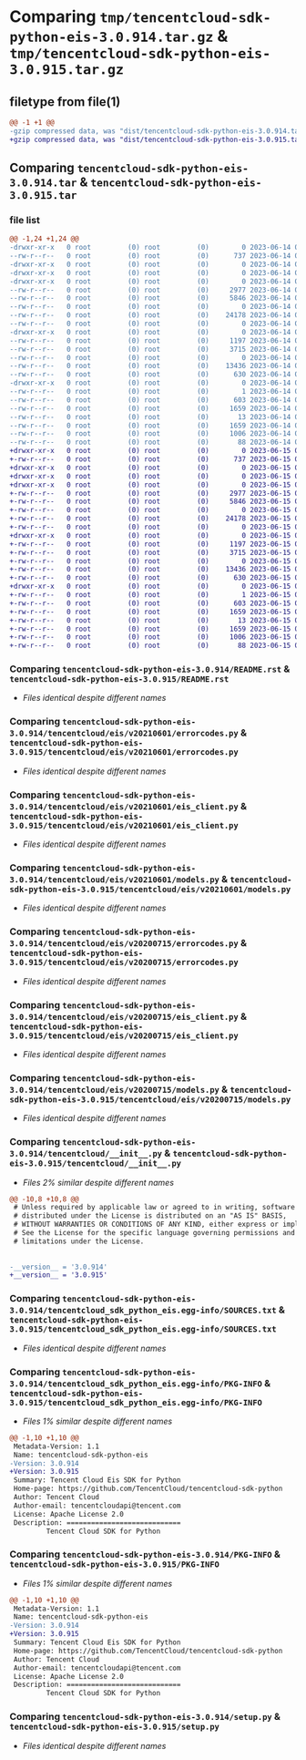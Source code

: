 # Comparing `tmp/tencentcloud-sdk-python-eis-3.0.914.tar.gz` & `tmp/tencentcloud-sdk-python-eis-3.0.915.tar.gz`

## filetype from file(1)

```diff
@@ -1 +1 @@
-gzip compressed data, was "dist/tencentcloud-sdk-python-eis-3.0.914.tar", last modified: Wed Jun 14 00:25:58 2023, max compression
+gzip compressed data, was "dist/tencentcloud-sdk-python-eis-3.0.915.tar", last modified: Thu Jun 15 00:25:07 2023, max compression
```

## Comparing `tencentcloud-sdk-python-eis-3.0.914.tar` & `tencentcloud-sdk-python-eis-3.0.915.tar`

### file list

```diff
@@ -1,24 +1,24 @@
-drwxr-xr-x   0 root         (0) root         (0)        0 2023-06-14 00:25:58.000000 tencentcloud-sdk-python-eis-3.0.914/
--rw-r--r--   0 root         (0) root         (0)      737 2023-06-14 00:25:58.000000 tencentcloud-sdk-python-eis-3.0.914/README.rst
-drwxr-xr-x   0 root         (0) root         (0)        0 2023-06-14 00:25:58.000000 tencentcloud-sdk-python-eis-3.0.914/tencentcloud/
-drwxr-xr-x   0 root         (0) root         (0)        0 2023-06-14 00:25:58.000000 tencentcloud-sdk-python-eis-3.0.914/tencentcloud/eis/
-drwxr-xr-x   0 root         (0) root         (0)        0 2023-06-14 00:25:58.000000 tencentcloud-sdk-python-eis-3.0.914/tencentcloud/eis/v20210601/
--rw-r--r--   0 root         (0) root         (0)     2977 2023-06-14 00:25:58.000000 tencentcloud-sdk-python-eis-3.0.914/tencentcloud/eis/v20210601/errorcodes.py
--rw-r--r--   0 root         (0) root         (0)     5846 2023-06-14 00:25:58.000000 tencentcloud-sdk-python-eis-3.0.914/tencentcloud/eis/v20210601/eis_client.py
--rw-r--r--   0 root         (0) root         (0)        0 2023-06-14 00:25:58.000000 tencentcloud-sdk-python-eis-3.0.914/tencentcloud/eis/v20210601/__init__.py
--rw-r--r--   0 root         (0) root         (0)    24178 2023-06-14 00:25:58.000000 tencentcloud-sdk-python-eis-3.0.914/tencentcloud/eis/v20210601/models.py
--rw-r--r--   0 root         (0) root         (0)        0 2023-06-14 00:25:58.000000 tencentcloud-sdk-python-eis-3.0.914/tencentcloud/eis/__init__.py
-drwxr-xr-x   0 root         (0) root         (0)        0 2023-06-14 00:25:58.000000 tencentcloud-sdk-python-eis-3.0.914/tencentcloud/eis/v20200715/
--rw-r--r--   0 root         (0) root         (0)     1197 2023-06-14 00:25:58.000000 tencentcloud-sdk-python-eis-3.0.914/tencentcloud/eis/v20200715/errorcodes.py
--rw-r--r--   0 root         (0) root         (0)     3715 2023-06-14 00:25:58.000000 tencentcloud-sdk-python-eis-3.0.914/tencentcloud/eis/v20200715/eis_client.py
--rw-r--r--   0 root         (0) root         (0)        0 2023-06-14 00:25:58.000000 tencentcloud-sdk-python-eis-3.0.914/tencentcloud/eis/v20200715/__init__.py
--rw-r--r--   0 root         (0) root         (0)    13436 2023-06-14 00:25:58.000000 tencentcloud-sdk-python-eis-3.0.914/tencentcloud/eis/v20200715/models.py
--rw-r--r--   0 root         (0) root         (0)      630 2023-06-14 00:25:58.000000 tencentcloud-sdk-python-eis-3.0.914/tencentcloud/__init__.py
-drwxr-xr-x   0 root         (0) root         (0)        0 2023-06-14 00:25:58.000000 tencentcloud-sdk-python-eis-3.0.914/tencentcloud_sdk_python_eis.egg-info/
--rw-r--r--   0 root         (0) root         (0)        1 2023-06-14 00:25:58.000000 tencentcloud-sdk-python-eis-3.0.914/tencentcloud_sdk_python_eis.egg-info/dependency_links.txt
--rw-r--r--   0 root         (0) root         (0)      603 2023-06-14 00:25:58.000000 tencentcloud-sdk-python-eis-3.0.914/tencentcloud_sdk_python_eis.egg-info/SOURCES.txt
--rw-r--r--   0 root         (0) root         (0)     1659 2023-06-14 00:25:58.000000 tencentcloud-sdk-python-eis-3.0.914/tencentcloud_sdk_python_eis.egg-info/PKG-INFO
--rw-r--r--   0 root         (0) root         (0)       13 2023-06-14 00:25:58.000000 tencentcloud-sdk-python-eis-3.0.914/tencentcloud_sdk_python_eis.egg-info/top_level.txt
--rw-r--r--   0 root         (0) root         (0)     1659 2023-06-14 00:25:58.000000 tencentcloud-sdk-python-eis-3.0.914/PKG-INFO
--rw-r--r--   0 root         (0) root         (0)     1006 2023-06-14 00:25:58.000000 tencentcloud-sdk-python-eis-3.0.914/setup.py
--rw-r--r--   0 root         (0) root         (0)       88 2023-06-14 00:25:58.000000 tencentcloud-sdk-python-eis-3.0.914/setup.cfg
+drwxr-xr-x   0 root         (0) root         (0)        0 2023-06-15 00:25:07.000000 tencentcloud-sdk-python-eis-3.0.915/
+-rw-r--r--   0 root         (0) root         (0)      737 2023-06-15 00:25:07.000000 tencentcloud-sdk-python-eis-3.0.915/README.rst
+drwxr-xr-x   0 root         (0) root         (0)        0 2023-06-15 00:25:07.000000 tencentcloud-sdk-python-eis-3.0.915/tencentcloud/
+drwxr-xr-x   0 root         (0) root         (0)        0 2023-06-15 00:25:07.000000 tencentcloud-sdk-python-eis-3.0.915/tencentcloud/eis/
+drwxr-xr-x   0 root         (0) root         (0)        0 2023-06-15 00:25:07.000000 tencentcloud-sdk-python-eis-3.0.915/tencentcloud/eis/v20210601/
+-rw-r--r--   0 root         (0) root         (0)     2977 2023-06-15 00:25:07.000000 tencentcloud-sdk-python-eis-3.0.915/tencentcloud/eis/v20210601/errorcodes.py
+-rw-r--r--   0 root         (0) root         (0)     5846 2023-06-15 00:25:07.000000 tencentcloud-sdk-python-eis-3.0.915/tencentcloud/eis/v20210601/eis_client.py
+-rw-r--r--   0 root         (0) root         (0)        0 2023-06-15 00:25:07.000000 tencentcloud-sdk-python-eis-3.0.915/tencentcloud/eis/v20210601/__init__.py
+-rw-r--r--   0 root         (0) root         (0)    24178 2023-06-15 00:25:07.000000 tencentcloud-sdk-python-eis-3.0.915/tencentcloud/eis/v20210601/models.py
+-rw-r--r--   0 root         (0) root         (0)        0 2023-06-15 00:25:07.000000 tencentcloud-sdk-python-eis-3.0.915/tencentcloud/eis/__init__.py
+drwxr-xr-x   0 root         (0) root         (0)        0 2023-06-15 00:25:07.000000 tencentcloud-sdk-python-eis-3.0.915/tencentcloud/eis/v20200715/
+-rw-r--r--   0 root         (0) root         (0)     1197 2023-06-15 00:25:07.000000 tencentcloud-sdk-python-eis-3.0.915/tencentcloud/eis/v20200715/errorcodes.py
+-rw-r--r--   0 root         (0) root         (0)     3715 2023-06-15 00:25:07.000000 tencentcloud-sdk-python-eis-3.0.915/tencentcloud/eis/v20200715/eis_client.py
+-rw-r--r--   0 root         (0) root         (0)        0 2023-06-15 00:25:07.000000 tencentcloud-sdk-python-eis-3.0.915/tencentcloud/eis/v20200715/__init__.py
+-rw-r--r--   0 root         (0) root         (0)    13436 2023-06-15 00:25:07.000000 tencentcloud-sdk-python-eis-3.0.915/tencentcloud/eis/v20200715/models.py
+-rw-r--r--   0 root         (0) root         (0)      630 2023-06-15 00:25:07.000000 tencentcloud-sdk-python-eis-3.0.915/tencentcloud/__init__.py
+drwxr-xr-x   0 root         (0) root         (0)        0 2023-06-15 00:25:07.000000 tencentcloud-sdk-python-eis-3.0.915/tencentcloud_sdk_python_eis.egg-info/
+-rw-r--r--   0 root         (0) root         (0)        1 2023-06-15 00:25:07.000000 tencentcloud-sdk-python-eis-3.0.915/tencentcloud_sdk_python_eis.egg-info/dependency_links.txt
+-rw-r--r--   0 root         (0) root         (0)      603 2023-06-15 00:25:07.000000 tencentcloud-sdk-python-eis-3.0.915/tencentcloud_sdk_python_eis.egg-info/SOURCES.txt
+-rw-r--r--   0 root         (0) root         (0)     1659 2023-06-15 00:25:07.000000 tencentcloud-sdk-python-eis-3.0.915/tencentcloud_sdk_python_eis.egg-info/PKG-INFO
+-rw-r--r--   0 root         (0) root         (0)       13 2023-06-15 00:25:07.000000 tencentcloud-sdk-python-eis-3.0.915/tencentcloud_sdk_python_eis.egg-info/top_level.txt
+-rw-r--r--   0 root         (0) root         (0)     1659 2023-06-15 00:25:07.000000 tencentcloud-sdk-python-eis-3.0.915/PKG-INFO
+-rw-r--r--   0 root         (0) root         (0)     1006 2023-06-15 00:25:07.000000 tencentcloud-sdk-python-eis-3.0.915/setup.py
+-rw-r--r--   0 root         (0) root         (0)       88 2023-06-15 00:25:07.000000 tencentcloud-sdk-python-eis-3.0.915/setup.cfg
```

### Comparing `tencentcloud-sdk-python-eis-3.0.914/README.rst` & `tencentcloud-sdk-python-eis-3.0.915/README.rst`

 * *Files identical despite different names*

### Comparing `tencentcloud-sdk-python-eis-3.0.914/tencentcloud/eis/v20210601/errorcodes.py` & `tencentcloud-sdk-python-eis-3.0.915/tencentcloud/eis/v20210601/errorcodes.py`

 * *Files identical despite different names*

### Comparing `tencentcloud-sdk-python-eis-3.0.914/tencentcloud/eis/v20210601/eis_client.py` & `tencentcloud-sdk-python-eis-3.0.915/tencentcloud/eis/v20210601/eis_client.py`

 * *Files identical despite different names*

### Comparing `tencentcloud-sdk-python-eis-3.0.914/tencentcloud/eis/v20210601/models.py` & `tencentcloud-sdk-python-eis-3.0.915/tencentcloud/eis/v20210601/models.py`

 * *Files identical despite different names*

### Comparing `tencentcloud-sdk-python-eis-3.0.914/tencentcloud/eis/v20200715/errorcodes.py` & `tencentcloud-sdk-python-eis-3.0.915/tencentcloud/eis/v20200715/errorcodes.py`

 * *Files identical despite different names*

### Comparing `tencentcloud-sdk-python-eis-3.0.914/tencentcloud/eis/v20200715/eis_client.py` & `tencentcloud-sdk-python-eis-3.0.915/tencentcloud/eis/v20200715/eis_client.py`

 * *Files identical despite different names*

### Comparing `tencentcloud-sdk-python-eis-3.0.914/tencentcloud/eis/v20200715/models.py` & `tencentcloud-sdk-python-eis-3.0.915/tencentcloud/eis/v20200715/models.py`

 * *Files identical despite different names*

### Comparing `tencentcloud-sdk-python-eis-3.0.914/tencentcloud/__init__.py` & `tencentcloud-sdk-python-eis-3.0.915/tencentcloud/__init__.py`

 * *Files 2% similar despite different names*

```diff
@@ -10,8 +10,8 @@
 # Unless required by applicable law or agreed to in writing, software
 # distributed under the License is distributed on an "AS IS" BASIS,
 # WITHOUT WARRANTIES OR CONDITIONS OF ANY KIND, either express or implied.
 # See the License for the specific language governing permissions and
 # limitations under the License.
 
 
-__version__ = '3.0.914'
+__version__ = '3.0.915'
```

### Comparing `tencentcloud-sdk-python-eis-3.0.914/tencentcloud_sdk_python_eis.egg-info/SOURCES.txt` & `tencentcloud-sdk-python-eis-3.0.915/tencentcloud_sdk_python_eis.egg-info/SOURCES.txt`

 * *Files identical despite different names*

### Comparing `tencentcloud-sdk-python-eis-3.0.914/tencentcloud_sdk_python_eis.egg-info/PKG-INFO` & `tencentcloud-sdk-python-eis-3.0.915/tencentcloud_sdk_python_eis.egg-info/PKG-INFO`

 * *Files 1% similar despite different names*

```diff
@@ -1,10 +1,10 @@
 Metadata-Version: 1.1
 Name: tencentcloud-sdk-python-eis
-Version: 3.0.914
+Version: 3.0.915
 Summary: Tencent Cloud Eis SDK for Python
 Home-page: https://github.com/TencentCloud/tencentcloud-sdk-python
 Author: Tencent Cloud
 Author-email: tencentcloudapi@tencent.com
 License: Apache License 2.0
 Description: ============================
         Tencent Cloud SDK for Python
```

### Comparing `tencentcloud-sdk-python-eis-3.0.914/PKG-INFO` & `tencentcloud-sdk-python-eis-3.0.915/PKG-INFO`

 * *Files 1% similar despite different names*

```diff
@@ -1,10 +1,10 @@
 Metadata-Version: 1.1
 Name: tencentcloud-sdk-python-eis
-Version: 3.0.914
+Version: 3.0.915
 Summary: Tencent Cloud Eis SDK for Python
 Home-page: https://github.com/TencentCloud/tencentcloud-sdk-python
 Author: Tencent Cloud
 Author-email: tencentcloudapi@tencent.com
 License: Apache License 2.0
 Description: ============================
         Tencent Cloud SDK for Python
```

### Comparing `tencentcloud-sdk-python-eis-3.0.914/setup.py` & `tencentcloud-sdk-python-eis-3.0.915/setup.py`

 * *Files identical despite different names*

